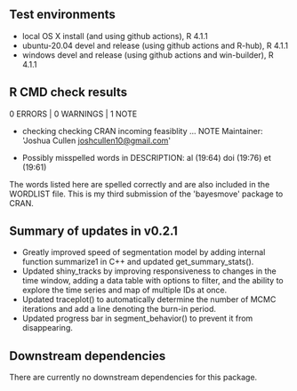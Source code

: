 ## Test environments
* local OS X install (and using github actions), R 4.1.1
* ubuntu-20.04 devel and release (using github actions and R-hub), R 4.1.1
* windows devel and release (using github actions and win-builder), R 4.1.1

## R CMD check results
0 ERRORS | 0 WARNINGS | 1 NOTE

* checking checking CRAN incoming feasiblity ... NOTE
  Maintainer: 'Joshua Cullen <joshcullen10@gmail.com>'
  
* Possibly misspelled words in DESCRIPTION:
  al (19:64)
  doi (19:76)
  et (19:61)

The words listed here are spelled correctly and are also included in the WORDLIST file. This is my third submission of the 'bayesmove' package to CRAN.

## Summary of updates in v0.2.1

* Greatly improved speed of segmentation model by adding internal function summarize1 in C++ and updated get_summary_stats().
* Updated shiny_tracks by improving responsiveness to changes in the time window, adding a data table with options to filter, and the ability to explore the time series and map of multiple IDs at once.
* Updated traceplot() to automatically determine the number of MCMC iterations and add a line denoting the burn-in period.
* Updated progress bar in segment_behavior() to prevent it from disappearing.

## Downstream dependencies
There are currently no downstream dependencies for this package.
